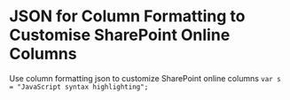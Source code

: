 # JSON for Column Formatting to Customise SharePoint Online Columns
Use column formatting json to customize SharePoint online columns
`var s = "JavaScript syntax highlighting";`
